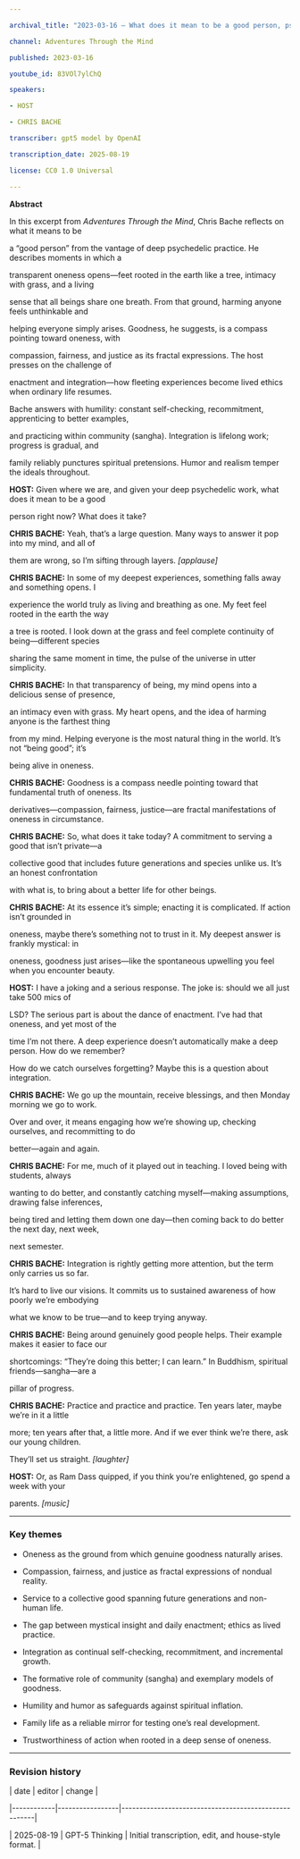 ```yaml
---

archival_title: "2023-03-16 – What does it mean to be a good person, psychedelically? | Chris Bache PhD"

channel: Adventures Through the Mind

published: 2023-03-16

youtube_id: 83VOl7ylChQ

speakers:

- HOST

- CHRIS BACHE

transcriber: gpt5 model by OpenAI

transcription_date: 2025-08-19

license: CC0 1.0 Universal

---
```


**Abstract**

In this excerpt from *Adventures Through the Mind*, Chris Bache reflects on what it means to be

a “good person” from the vantage of deep psychedelic practice. He describes moments in which a

transparent oneness opens—feet rooted in the earth like a tree, intimacy with grass, and a living

sense that all beings share one breath. From that ground, harming anyone feels unthinkable and

helping everyone simply arises. Goodness, he suggests, is a compass pointing toward oneness, with

compassion, fairness, and justice as its fractal expressions. The host presses on the challenge of

enactment and integration—how fleeting experiences become lived ethics when ordinary life resumes.

Bache answers with humility: constant self-checking, recommitment, apprenticing to better examples,

and practicing within community (sangha). Integration is lifelong work; progress is gradual, and

family reliably punctures spiritual pretensions. Humor and realism temper the ideals throughout.

**HOST:** Given where we are, and given your deep psychedelic work, what does it mean to be a good

person right now? What does it take?

**CHRIS BACHE:** Yeah, that’s a large question. Many ways to answer it pop into my mind, and all of

them are wrong, so I’m sifting through layers. *\[applause\]*

**CHRIS BACHE:** In some of my deepest experiences, something falls away and something opens. I

experience the world truly as living and breathing as one. My feet feel rooted in the earth the way

a tree is rooted. I look down at the grass and feel complete continuity of being—different species

sharing the same moment in time, the pulse of the universe in utter simplicity.

**CHRIS BACHE:** In that transparency of being, my mind opens into a delicious sense of presence,

an intimacy even with grass. My heart opens, and the idea of harming anyone is the farthest thing

from my mind. Helping everyone is the most natural thing in the world. It’s not “being good”; it’s

being alive in oneness.

**CHRIS BACHE:** Goodness is a compass needle pointing toward that fundamental truth of oneness. Its

derivatives—compassion, fairness, justice—are fractal manifestations of oneness in circumstance.

**CHRIS BACHE:** So, what does it take today? A commitment to serving a good that isn’t private—a

collective good that includes future generations and species unlike us. It’s an honest confrontation

with what is, to bring about a better life for other beings.

**CHRIS BACHE:** At its essence it’s simple; enacting it is complicated. If action isn’t grounded in

oneness, maybe there’s something not to trust in it. My deepest answer is frankly mystical: in

oneness, goodness just arises—like the spontaneous upwelling you feel when you encounter beauty.

**HOST:** I have a joking and a serious response. The joke is: should we all just take 500 mics of

LSD? The serious part is about the dance of enactment. I’ve had that oneness, and yet most of the

time I’m not there. A deep experience doesn’t automatically make a deep person. How do we remember?

How do we catch ourselves forgetting? Maybe this is a question about integration.

**CHRIS BACHE:** We go up the mountain, receive blessings, and then Monday morning we go to work.

Over and over, it means engaging how we’re showing up, checking ourselves, and recommitting to do

better—again and again.

**CHRIS BACHE:** For me, much of it played out in teaching. I loved being with students, always

wanting to do better, and constantly catching myself—making assumptions, drawing false inferences,

being tired and letting them down one day—then coming back to do better the next day, next week,

next semester.

**CHRIS BACHE:** Integration is rightly getting more attention, but the term only carries us so far.

It’s hard to live our visions. It commits us to sustained awareness of how poorly we’re embodying

what we know to be true—and to keep trying anyway.

**CHRIS BACHE:** Being around genuinely good people helps. Their example makes it easier to face our

shortcomings: “They’re doing this better; I can learn.” In Buddhism, spiritual friends—sangha—are a

pillar of progress.

**CHRIS BACHE:** Practice and practice and practice. Ten years later, maybe we’re in it a little

more; ten years after that, a little more. And if we ever think we’re there, ask our young children.

They’ll set us straight. *\[laughter\]*

**HOST:** Or, as Ram Dass quipped, if you think you’re enlightened, go spend a week with your

parents. *\[music\]*

---

### Key themes

- Oneness as the ground from which genuine goodness naturally arises.

- Compassion, fairness, and justice as fractal expressions of nondual reality.

- Service to a collective good spanning future generations and non-human life.

- The gap between mystical insight and daily enactment; ethics as lived practice.

- Integration as continual self-checking, recommitment, and incremental growth.

- The formative role of community (sangha) and exemplary models of goodness.

- Humility and humor as safeguards against spiritual inflation.

- Family life as a reliable mirror for testing one’s real development.

- Trustworthiness of action when rooted in a deep sense of oneness.

---

### Revision history

| date | editor | change |

|------------|-----------------|------------------------------------------------------|

| 2025-08-19 | GPT-5 Thinking | Initial transcription, edit, and house-style format. |
